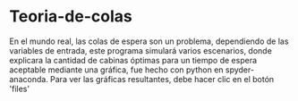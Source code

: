 # Teoria-de-colas
En el mundo real, las colas de espera son un problema, dependiendo de las variables de entrada, este programa simulará varios escenarios, 
donde explicara la cantidad de cabinas óptimas para un tiempo de espera aceptable mediante una gráfica, fue hecho con python en spyder-anaconda. 
Para ver las gráficas resultantes, debe hacer clic en el botón 'files'

